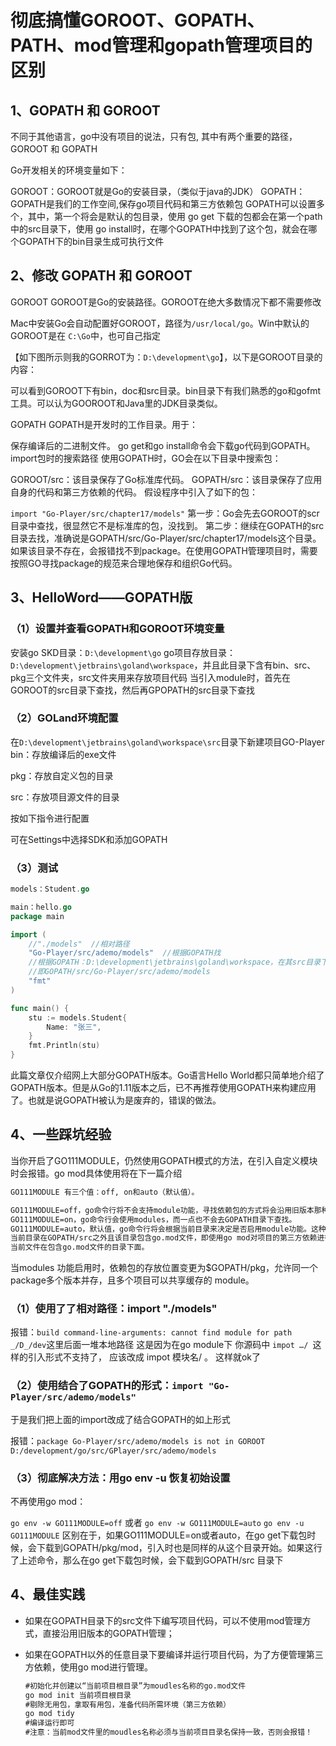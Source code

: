# 彻底搞懂GOROOT、GOPATH、PATH、mod管理和gopath管理项目的区别

## 1、GOPATH 和 GOROOT

不同于其他语言，go中没有项目的说法，只有包, 其中有两个重要的路径，GOROOT 和 GOPATH

Go开发相关的环境变量如下：

GOROOT：GOROOT就是Go的安装目录，（类似于java的JDK）
GOPATH：GOPATH是我们的工作空间,保存go项目代码和第三方依赖包
GOPATH可以设置多个，其中，第一个将会是默认的包目录，使用 go get 下载的包都会在第一个path中的src目录下，使用 go install时，在哪个GOPATH中找到了这个包，就会在哪个GOPATH下的bin目录生成可执行文件

## 2、修改 GOPATH 和 GOROOT

GOROOT
GOROOT是Go的安装路径。GOROOT在绝大多数情况下都不需要修改

Mac中安装Go会自动配置好GOROOT，路径为`/usr/local/go`。Win中默认的GOROOT是在 `C:\Go`中，也可自己指定

【如下图所示则我的GORROT为：`D:\development\go`】，以下是GOROOT目录的内容：



可以看到GOROOT下有bin，doc和src目录。bin目录下有我们熟悉的go和gofmt工具。可以认为GOOROOT和Java里的JDK目录类似。

GOPATH
GOPATH是开发时的工作目录。用于：

保存编译后的二进制文件。
go get和go install命令会下载go代码到GOPATH。
import包时的搜索路径
使用GOPATH时，GO会在以下目录中搜索包：

GOROOT/src：该目录保存了Go标准库代码。
GOPATH/src：该目录保存了应用自身的代码和第三方依赖的代码。
假设程序中引入了如下的包：

`import "Go-Player/src/chapter17/models"`
第一步：Go会先去GOROOT的scr目录中查找，很显然它不是标准库的包，没找到。
第二步：继续在GOPATH的src目录去找，准确说是GOPATH/src/Go-Player/src/chapter17/models这个目录。如果该目录不存在，会报错找不到package。在使用GOPATH管理项目时，需要按照GO寻找package的规范来合理地保存和组织Go代码。

## 3、HelloWord——GOPATH版

### （1）设置并查看GOPATH和GOROOT环境变量

安装go SKD目录：`D:\development\go`
go项目存放目录：`D:\development\jetbrains\goland\workspace`，并且此目录下含有bin、src、pkg三个文件夹，src文件夹用来存放项目代码
当引入module时，首先在GOROOT的src目录下查找，然后再GPOPATH的src目录下查找



### （2）GOLand环境配置

在`D:\development\jetbrains\goland\workspace\src`目录下新建项目GO-Player
bin：存放编译后的exe文件

pkg：存放自定义包的目录

src：存放项目源文件的目录



按如下指令进行配置


可在Settings中选择SDK和添加GOPATH

### （3）测试

```go
models：Student.go

main：hello.go
package main

import (
	//"./models"  //相对路径
	"Go-Player/src/ademo/models"  //根据GOPATH找
    //根据GOPATH：D:\development\jetbrains\goland\workspace，在其src目录下查找
    //即GOPATH/src/Go-Player/src/ademo/models
	"fmt"
)

func main() {
	stu := models.Student{
		Name: "张三",
	}
	fmt.Println(stu)
}
```

此篇文章仅介绍网上大部分GOPATH版本。Go语言Hello World都只简单地介绍了GOPATH版本。但是从Go的1.11版本之后，已不再推荐使用GOPATH来构建应用了。也就是说GOPATH被认为是废弃的，错误的做法。

## 4、一些踩坑经验

当你开启了GO111MODULE，仍然使用GOPATH模式的方法，在引入自定义模块时会报错。go mod具体使用将在下一篇介绍

```txt
GO111MODULE 有三个值：off, on和auto（默认值）。

GO111MODULE=off，go命令行将不会支持module功能，寻找依赖包的方式将会沿用旧版本那种通过vendor目录或者GOPATH模式来查找。
GO111MODULE=on，go命令行会使用modules，而一点也不会去GOPATH目录下查找。
GO111MODULE=auto，默认值，go命令行将会根据当前目录来决定是否启用module功能。这种情况下可以分为两种情形：
当前目录在GOPATH/src之外且该目录包含go.mod文件，即使用go mod对项目的第三方依赖进行管理，不再使用gopath的方式
当前文件在包含go.mod文件的目录下面。
```

当modules 功能启用时，依赖包的存放位置变更为$GOPATH/pkg，允许同一个package多个版本并存，且多个项目可以共享缓存的 module。

### （1）使用了了相对路径：import "./models" 

报错：`build command-line-arguments: cannot find module for path _/D_/dev`这里后面一堆本地路径
这是因为在go module下 你源码中 `impot …/ `这样的引入形式不支持了， 应该改成 impot 模块名/ 。 这样就ok了

### （2）使用结合了GOPATH的形式：`import "Go-Player/src/ademo/models"` 

于是我们把上面的import改成了结合GOPATH的如上形式

报错：`package Go-Player/src/ademo/models is not in GOROOT D:/development/go/src/GPlayer/src/ademo/models`

### （3）彻底解决方法：用go env -u 恢复初始设置

不再使用go mod：

`go env -w GO111MODULE=off`  或者  `go env -w GO111MODULE=auto`
`go env -u GO111MODULE`
      区别在于，如果GO111MODULE=on或者auto，在go get下载包时候，会下载到GOPATH/pkg/mod，引入时也是同样的从这个目录开始。如果这行了上述命令，那么在go get下载包时候，会下载到GOPATH/src 目录下

## 4、最佳实践

- 如果在GOPATH目录下的src文件下编写项目代码，可以不使用mod管理方式，直接沿用旧版本的GOPATH管理；

- 如果在GOPATH以外的任意目录下要编译并运行项目代码，为了方便管理第三方依赖，使用go mod进行管理。

  ```txt
  #初始化并创建以“当前项目根目录”为moudles名称的go.mod文件
  go mod init 当前项目根目录
  #剔除无用包，拿取有用包，准备代码所需环境（第三方依赖）
  go mod tidy
  #编译运行即可
  #注意：当前mod文件里的moudles名称必须与当前项目目录名保持一致，否则会报错！
  ```

  


